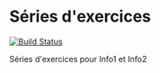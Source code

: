 # Séries d'exercices

[![Build Status](https://travis-ci.org/heig-tin-info/exercises-series.svg?branch=master)](https://travis-ci.org/heig-tin-info/exercises-series)

Séries d'exercices pour Info1 et Info2